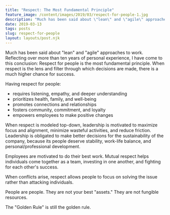 ```yaml
---
title: "Respect: The Most Fundamental Principle"
feature_image: /content/images/2019/03/respect-for-people-1.jpg
description: "Much has been said about \"lean\" and \"agile\" approaches to work. Reflecting over more than ten years of personal experience, I have come to…"
date: 2019-03-13
tags: posts
slug: respect-for-people
layout: layouts/post.njk
---
```


Much has been said about "lean" and "agile" approaches to work. Reflecting over more than ten years of personal experience, I have come to this conclusion: Respect for people is the most fundamental principle. When respect is the lens and filter through which decisions are made, there is a much higher chance for success.

Having respect for people:

* requires listening, empathy, and deeper understanding
* prioritizes health, family, and well-being
* promotes connections and relationships
* fosters community, commitment, and loyalty
* empowers employees to make positive changes

When respect is modeled top-down, leadership is motivated to maximize focus and alignment, minimize wasteful activities, and reduce friction. Leadership is obligated to make better decisions for the sustainability of the company, because its people deserve stability, work-life balance, and personal/professional development.

Employees are motivated to do their best work. Mutual respect helps individuals come together as a team, investing in one another, and fighting for each other's success.

When conflicts arise, respect allows people to focus on solving the issue rather than attacking individuals.

People are people. They are not your best "assets." They are not fungible resources.

The "Golden Rule" is still the golden rule.
